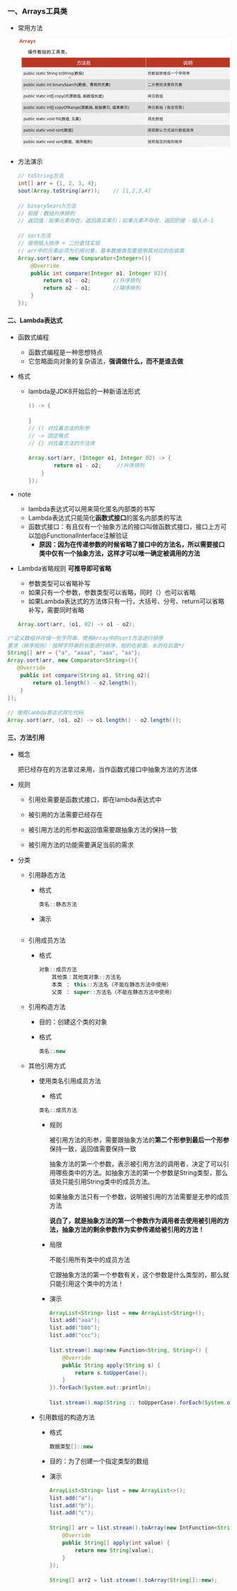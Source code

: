### 一、Arrays工具类

+ 常用方法

  <div style="text-align:center">
      <img src="images\Array工具类.png" alt="Arrays">
  </div>

+ 方法演示

  ```java
  // toString方法
  int[] arr = {1, 2, 3, 4};
  sout(Array.toString(arr));	// [1,2,3,4]
  
  // binarySearch方法
  // 前提：数组升序排列
  // 返回值：如果元素存在，返回真实索引；如果元素不存在，返回的是 -插入点-1
  
  // sort方法
  // 使用插入排序 + 二分查找实现
  // arr中的元素必须为引用对象，基本数据类型要使用其对应的包装类
  Array.sort(arr, new Comparator<Integer>(){
      @Override
      public int compare(Integer o1, Integer 02){
          return o1 - o2;		//升序排列
          return o2 - o1;		//降序排列
      }
  });
  ```

#### 二、Lambda表达式

+ 函数式编程
  + 函数式编程是一种思想特点
  + 它忽略面向对象的复杂语法，**强调做什么，而不是谁去做**

+ 格式

  + lambda是JDK8开始后的一种新语法形式

    ```java
    () -> {
        
    }
    // () 对应着方法的形参
    // -> 固定格式
    // {} 对应着方法的方法体
    
    Array.sort(arr, (Integer o1, Integer 02) -> {
            return o1 - o2;		//升序排列
        }
    });
    ```

+ note

  + lambda表达式可以用来简化匿名内部类的书写
  + Lambda表达式只能简化**函数式接口**的匿名内部类的写法
  + 函数式接口：有且仅有一个抽象方法的接口叫做函数式接口，接口上方可以加@FunctionalInterface注解验证
    + **原因：因为在传递参数的时候省略了接口中的方法名，所以需要接口类中仅有一个抽象方法，这样才可以唯一确定被调用的方法**

+ Lambda省略规则    **可推导即可省略**

  + 参数类型可以省略补写
  + 如果只有一个参数，参数类型可以省略，同时（）也可以省略
  + 如果Lambda表达式的方法体只有一行，大括号、分号、return可以省略补写，需要同时省略

  ```java
  Array.sort(arr, (o1, 02) -> o1 - o2);
  ```

```java
/*定义数组并存储一些字符串，使用Array中的sort方法进行排序
要求（排序规则）：按照字符串的长度进行排序，短的在前面，长的在后面*/
String[] arr = {"a", "aaaa", "aaa", "aa"};
Array.sort(arr, new Comparator<String>(){
   @Override
    public int compare(String o1, String o2){
        return o1.length() - o2.length();
    }
});

// 使用lambda表达式简化代码
Array.sort(arr, (o1, o2) -> o1.length() - o2.length());
```



#### 三、方法引用

+ 概念 

  把已经存在的方法拿过来用，当作函数式接口中抽象方法的方法体

+ 规则

  + 引用处需要是函数式接口，即在lambda表达式中

  + 被引用的方法需要已经存在

  + 被引用方法的形参和返回值需要跟抽象方法的保持一致

  + 被引用方法的功能需要满足当前的需求

+ 分类

  + 引用静态方法

    + 格式

      ```java
      类名::静态方法
      ```

    + 演示

      ```java
      
      ```

  + 引用成员方法

    + 格式

      ```java
      对象::成员方法
          其他类：其他类对象::方法名
          本类 ： this::方法名（不能在静态方法中使用）
          父类 ： super::方法名（不能在静态方法中使用）
      ```

  + 引用构造方法

    + 目的：创建这个类的对象

    + 格式

      ```java
      类名::new
      ```

  + 其他引用方式

    + 使用类名引用成员方法

      + 格式

      ```java
      类名::成员方法
      ```

      + 规则

        被引用方法的形参，需要跟抽象方法的**第二个形参到最后一个形参**保持一致，返回值需要保持一致

        抽象方法的第一个参数，表示被引用方法的调用者，决定了可以引用哪些类中的方法。如抽象方法的第一个参数是String类型，那么该处只能引用String类中的成员方法。

        如果抽象方法只有一个参数，说明被引用的方法需要是无参的成员方法

        **说白了，就是抽象方法的第一个参数作为调用者去使用被引用的方法，抽象方法的剩余参数作为实参传递给被引用的方法！**

      + 局限

        不能引用所有类中的成员方法

        它跟抽象方法的第一个参数有关，这个参数是什么类型的，那么就只能引用这个类中的方法！

      + 演示

        ```java
        ArrayList<String> list = new ArrayList<String>();
        list.add("aaa");
        list.add("bbb");
        list.add("ccc");
        
        list.stream().map(new Function<String, String>() {
            @Override
            public String apply(String s) {
                return s.toUpperCase();
            }
        }).forEach(System.out::println);
        
        list.stream().map(String :: toUpperCase).forEach(System.out::println);
        ```

    + 引用数组的构造方法

      + 格式

        ```java
        数据类型[]::new
        ```

      + 目的：为了创建一个指定类型的数组

      + 演示

        ```java
        ArrayList<String> list = new ArrayList<>();
        list.add("a");
        list.add("b");
        list.add("c");
        
        String[] arr = list.stream().toArray(new IntFunction<String []>() {
            @Override
            public String[] apply(int value) {
                return new String[value];
            }
        });
        
        String[] arr2 = list.stream().toArray(String[]::new);
        ```

        

        

      

​    
